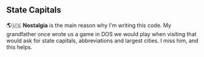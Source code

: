 ## State Capitals
:earth_americas::us:
**Nostalgia** is the main reason why I'm writing this code. My grandfather once wrote us a game in DOS we would play when visiting that would ask for state capitals, abbreviations and largest cities. I miss him, and this helps.
